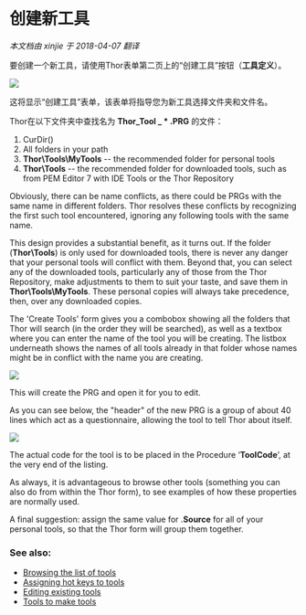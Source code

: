 ﻿创建新工具
===
_本文档由 xinjie 于 2018-04-07 翻译_

要创建一个新工具，请使用Thor表单第二页上的“创建工具”按钮（**工具定义**）。

 
![](Images\Thor_creating_new_tools_createtoolbutton.png)

这将显示“创建工具”表单，该表单将指导您为新工具选择文件夹和文件名。

Thor在以下文件夹中查找名为 **Thor_Tool _ * .PRG** 的文件：
  
1.  CurDir()  
1. All folders in your path
1. **Thor\Tools\MyTools** -- the recommended folder for personal tools
1. **Thor\Tools** -- the recommended folder for downloaded tools, such as from PEM Editor 7 with IDE Tools or the Thor Repository 
 
<!--- TBL: Previous: Links to PEME and Thor repository, wrong in old source --->
  
Obviously, there can be name conflicts, as there could be PRGs with the same name in different folders. Thor resolves these conflicts by recognizing the first such tool encountered, ignoring any following tools with the same name. 

This design provides a substantial benefit, as it turns out. If the folder (**Thor\Tools**) is only used for downloaded tools, there is never any danger that your personal tools will conflict with them. Beyond that, you can select any of the downloaded tools, particularly any of those from the Thor Repository, make adjustments to them to suit your taste, and save them in **Thor\Tools\MyTools**. These personal copies will always take precedence, then, over any downloaded copies. 

The 'Create Tools' form gives you a combobox showing all the folders that Thor will search (in the order they will be searched), as well as a textbox where you can enter the name of the tool you will be creating. The listbox underneath shows the names of all tools already in that folder whose names might be in conflict with the name you are creating. 

![](Images/Thor_creating_new_tools_createtoolform1.png)

This will create the PRG and open it for you to edit. 

As you can see below, the "header" of the new PRG is a group of about 40 lines which act as a questionnaire, allowing the tool to tell Thor about itself. 

![](Images/Thor_creating_new_tools_sampletoolheader.png) 

The actual code for the tool is to be placed in the Procedure ‘**ToolCode**’, at the very end of the listing.

As always, it is advantageous to browse other tools (something you can also do from within the Thor form), to see examples of how these properties are normally used. 

A final suggestion: assign the same value for .**Source** for all of your personal tools, so that the Thor form will group them together. 

### See also:

* [Browsing the list of tools](Thor_browsing_tools.md)  
* [Assigning hot keys to tools](Thor_assign_tool_hot_keys.md)
* [Editing existing tools](Thor_editing_existing_tools.md) 
* [Tools to make tools](Thor_tools_making_tools.md)
